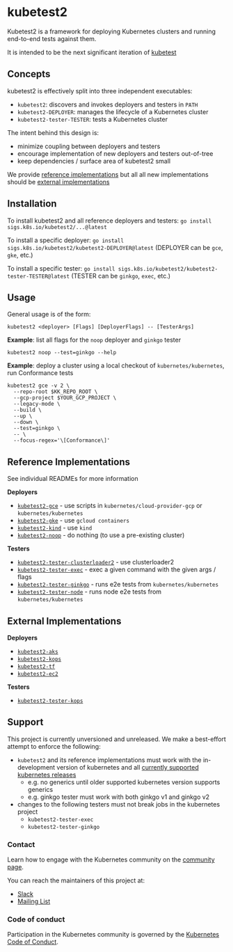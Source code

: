 # kubetest2

Kubetest2 is a framework for deploying Kubernetes clusters and running end-to-end tests against them.

It is intended to be the next significant iteration of [kubetest]

## Concepts

kubetest2 is effectively split into three independent executables:

- `kubetest2`: discovers and invokes deployers and testers in `PATH`
- `kubetest2-DEPLOYER`: manages the lifecycle of a Kubernetes cluster
- `kubetest2-tester-TESTER`: tests a Kubernetes cluster

The intent behind this design is:
- minimize coupling between deployers and testers
- encourage implementation of new deployers and testers out-of-tree
- keep dependencies / surface area of kubetest2 small

We provide [reference implementations](#reference-implementations) but all
all new implementations should be [external implementations](#external-implementations)

## Installation

To install kubetest2 and all reference deployers and testers:
`go install sigs.k8s.io/kubetest2/...@latest`

To install a specific deployer:
`go install sigs.k8s.io/kubetest2/kubetest2-DEPLOYER@latest` (DEPLOYER can be `gce`, `gke`, etc.)

To install a specific tester:
`go install sigs.k8s.io/kubetest2/kubetest2-tester-TESTER@latest` (TESTER can be `ginkgo`, `exec`, etc.)

## Usage

General usage is of the form:
```
kubetest2 <deployer> [Flags] [DeployerFlags] -- [TesterArgs]
```

**Example**: list all flags for the `noop` deployer and `ginkgo` tester
```
kubetest2 noop --test=ginkgo --help
```

**Example**: deploy a cluster using a local checkout of `kubernetes/kubernetes`, run Conformance tests
```
kubetest2 gce -v 2 \
  --repo-root $KK_REPO_ROOT \
  --gcp-project $YOUR_GCP_PROJECT \
  --legacy-mode \
  --build \
  --up \
  --down \
  --test=ginkgo \
  -- \
  --focus-regex='\[Conformance\]'
```

## Reference Implementations

See individual READMEs for more information

**Deployers**
- [`kubetest2-gce`](/kubetest2-gce)   - use scripts in `kubernetes/cloud-provider-gcp` or `kubernetes/kubernetes`
- [`kubetest2-gke`](/kubetest2-gke)   - use `gcloud containers`
- [`kubetest2-kind`](/kubetest2-kind) - use `kind`
- [`kubetest2-noop`](/kubetest2-noop) - do nothing (to use a pre-existing cluster)

**Testers**
- [`kubetest2-tester-clusterloader2`](/kubetest2-tester-clusterloader2)  - use clusterloader2
- [`kubetest2-tester-exec`](/kubetest2-tester-exec) - exec a given command with the given args / flags
- [`kubetest2-tester-ginkgo`](/kubetest2-tester-ginkgo) - runs e2e tests from `kubernetes/kubernetes`
- [`kubetest2-tester-node`](/kubetest2-tester-node) - runs node e2e tests from `kubernetes/kubernetes`

## External Implementations

**Deployers**
- [`kubetest2-aks`][kubetest2-aks]
- [`kubetest2-kops`][kubetest2-kops]
- [`kubetest2-tf`][kubetest2-tf]
- [`kubetest2-ec2`][kubetest2-ec2]

**Testers**
- [`kubetest2-tester-kops`][kubetest2-tester-kops]

## Support

This project is currently unversioned and unreleased. We make a best-effort attempt to enforce the following:
- `kubetest2` and its reference implementations must work with the in-development version of kubernetes and all [currently supported kubernetes releases][k8s-supported-releases]
  - e.g. no generics until older supported kubernetes version supports generics
  - e.g. ginkgo tester must work with both ginkgo v1 and ginkgo v2
- changes to the following testers must not break jobs in the kubernetes project
  - `kubetest2-tester-exec`
  - `kubetest2-tester-ginkgo`

### Contact

Learn how to engage with the Kubernetes community on the [community page](http://kubernetes.io/community/).

You can reach the maintainers of this project at:

- [Slack](https://kubernetes.slack.com/messages/sig-testing)
- [Mailing List](https://groups.google.com/forum/#!forum/kubernetes-sig-testing)

### Code of conduct

Participation in the Kubernetes community is governed by the [Kubernetes Code of Conduct](code-of-conduct.md).

<!-- links -->
[kubetest]: https://git.k8s.io/test-infra/kubetest
[kubetest2-aks]: https://sigs.k8s.io/cloud-provider-azure/kubetest2-aks
[kubetest2-kops]: https://git.k8s.io/kops/tests/e2e/kubetest2-kops
[kubetest2-tf]: https://github.com/ppc64le-cloud/kubetest2-plugins/tree/master/kubetest2-tf
[kubetest2-ec2]: https://github.com/kubernetes-sigs/provider-aws-test-infra/tree/main/kubetest2-ec2
[kubetest2-tester-kops]: https://git.k8s.io/kops/tests/e2e/kubetest2-tester-kops
[k8s-supported-releases]: https://kubernetes.io/releases/patch-releases/#support-period
